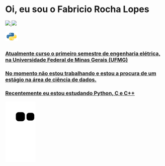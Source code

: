 # Oi, eu sou o Fabricio Rocha Lopes

 <div>
  <a href="https://github.com/fabriciolopss">
  <img height="160em" src="https://github-readme-stats.vercel.app/api?username=fabriciolopss&show_icons=true&theme=cobalt&include_all_commits=true&count_private=true"/>
  <img height="160em" src="https://github-readme-stats.vercel.app/api/top-langs/?username=fabriciolopss&layout=compact&langs_count=7&theme=cobalt"/>
</div>
  
<div style="display: inline_block"><br>
  <img align="center" alt="Rafa-Python" height="30" width="40" src="https://raw.githubusercontent.com/devicons/devicon/master/icons/python/python-original.svg">
</div>
  
##
### Atualmente curso o primeiro semestre de engenharia elétrica, na Universidade Federal de Minas Gerais (UFMG)

### No momento não estou trabalhando e estou a procura de um estágio na área de ciência de dados.

### Recentemente eu estou estudando Python, C e C++

  ![Snake animation](https://github.com/rafaballerini/rafaballerini/blob/output/github-contribution-grid-snake.svg)

